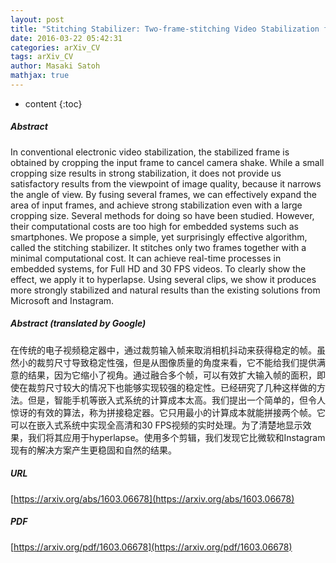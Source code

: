 ```yaml
---
layout: post
title: "Stitching Stabilizer: Two-frame-stitching Video Stabilization for Embedded Systems"
date: 2016-03-22 05:42:31
categories: arXiv_CV
tags: arXiv_CV
author: Masaki Satoh
mathjax: true
---
```


* content
{:toc}

##### Abstract
In conventional electronic video stabilization, the stabilized frame is obtained by cropping the input frame to cancel camera shake. While a small cropping size results in strong stabilization, it does not provide us satisfactory results from the viewpoint of image quality, because it narrows the angle of view. By fusing several frames, we can effectively expand the area of input frames, and achieve strong stabilization even with a large cropping size. Several methods for doing so have been studied. However, their computational costs are too high for embedded systems such as smartphones. We propose a simple, yet surprisingly effective algorithm, called the stitching stabilizer. It stitches only two frames together with a minimal computational cost. It can achieve real-time processes in embedded systems, for Full HD and 30 FPS videos. To clearly show the effect, we apply it to hyperlapse. Using several clips, we show it produces more strongly stabilized and natural results than the existing solutions from Microsoft and Instagram.

##### Abstract (translated by Google)
在传统的电子视频稳定器中，通过裁剪输入帧来取消相机抖动来获得稳定的帧。虽然小的裁剪尺寸导致稳定性强，但是从图像质量的角度来看，它不能给我们提供满意的结果，因为它缩小了视角。通过融合多个帧，可以有效扩大输入帧的面积，即使在裁剪尺寸较大的情况下也能够实现较强的稳定性。已经研究了几种这样做的方法。但是，智能手机等嵌入式系统的计算成本太高。我们提出一个简单的，但令人惊讶的有效的算法，称为拼接稳定器。它只用最小的计算成本就能拼接两个帧。它可以在嵌入式系统中实现全高清和30 FPS视频的实时处理。为了清楚地显示效果，我们将其应用于hyperlapse。使用多个剪辑，我们发现它比微软和Instagram现有的解决方案产生更稳固和自然的结果。

##### URL
[https://arxiv.org/abs/1603.06678](https://arxiv.org/abs/1603.06678)

##### PDF
[https://arxiv.org/pdf/1603.06678](https://arxiv.org/pdf/1603.06678)

